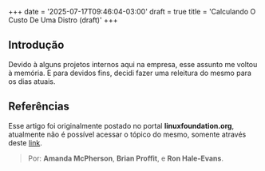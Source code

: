 +++
date = '2025-07-17T09:46:04-03:00'
draft = true
title = 'Calculando O Custo De Uma Distro (draft)'
+++

## Introdução

Devido à alguns projetos internos aqui na empresa, esse assunto me voltou à memória. E para devidos fins, decidi fazer uma releitura do mesmo para os dias atuais.

## Referências

Esse artigo foi originalmente postado no portal **linuxfoundation.org**, atualmente não é possível acessar o tópico do mesmo, somente através deste [link](https://www.linuxfoundation.jp/events/2008/10/estimating-the-total-cost-of-a-linux-distribution/). 

> Por: **Amanda McPherson**, **Brian Proffit**, e **Ron Hale-Evans**.

